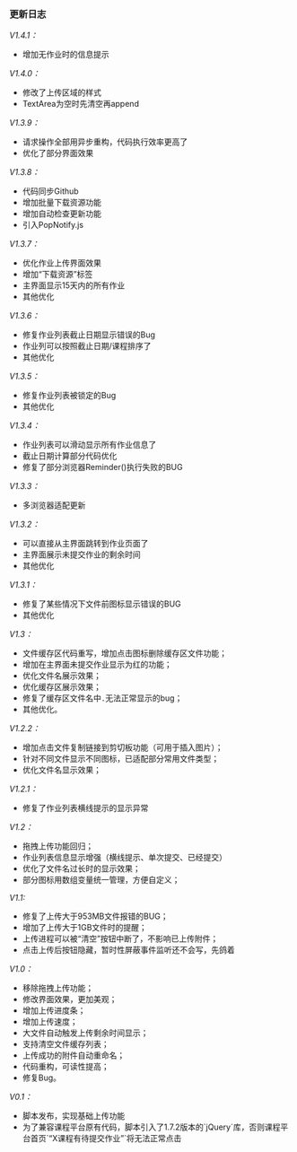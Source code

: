 ### 更新日志

<p><em>V1.4.1：</em></p>
<ul>
<li>增加无作业时的信息提示</li>
</ul>
<p><em>V1.4.0：</em></p>
<ul>
<li>修改了上传区域的样式</li>
<li>TextArea为空时先清空再append</li>
</ul>
<p><em>V1.3.9：</em></p>
<ul>
<li>请求操作全部用异步重构，代码执行效率更高了</li>
<li>优化了部分界面效果</li>
</ul>
<p><em>V1.3.8：</em></p>
<ul>
<li>代码同步Github</li>
<li>增加批量下载资源功能</li>
<li>增加自动检查更新功能</li>
<li>引入PopNotify.js</li>
</ul>
<p><em>V1.3.7：</em></p>
<ul>
<li>优化作业上传界面效果</li>
<li>增加“下载资源”标签</li>
<li>主界面显示15天内的所有作业</li>
<li>其他优化</li>
</ul>
<p><em>V1.3.6：</em></p>
<ul>
<li>修复作业列表截止日期显示错误的Bug</li>
<li>作业列可以按照截止日期/课程排序了</li>
<li>其他优化</li>
</ul>
<p><em>V1.3.5：</em></p>
<ul>
<li>修复作业列表被锁定的Bug</li>
<li>其他优化</li>
</ul>
<p><em>V1.3.4：</em></p>
<ul>
<li>作业列表可以滑动显示所有作业信息了</li>
<li>截止日期计算部分代码优化</li>
<li>修复了部分浏览器Reminder()执行失败的BUG</li>
</ul>
<p><em>V1.3.3：</em></p>
<ul>
<li>多浏览器适配更新</li>
</ul>
<p><em>V1.3.2：</em></p>
<ul>
<li>可以直接从主界面跳转到作业页面了</li>
<li>主界面展示未提交作业的剩余时间</li>
<li>其他优化</li>
</ul>
<p><em>V1.3.1：</em></p>
<ul>
<li>修复了某些情况下文件前图标显示错误的BUG</li>
<li>其他优化</li>
</ul>
<p><em>V1.3：</em></p>
<ul>
<li>文件缓存区代码重写，增加点击图标删除缓存区文件功能；</li>
<li>增加在主界面未提交作业显示为红的功能；</li>
<li>优化文件名展示效果；</li>
<li>优化缓存区展示效果；</li>
<li>修复了缓存区文件名中<code>.</code>无法正常显示的bug；</li>
<li>其他优化。</li>
</ul>
<p><em>V1.2.2：</em></p>
<ul>
<li>增加点击文件复制链接到剪切板功能（可用于插入图片）；</li>
<li>针对不同文件显示不同图标，已适配部分常用文件类型；</li>
<li>优化文件名显示效果；</li>
</ul>
<p><em>V1.2.1：</em></p>
<ul>
<li>修复了作业列表横线提示的显示异常</li>
</ul>
<p><em>V1.2：</em></p>
<ul>
<li>拖拽上传功能回归；</li>
<li>作业列表信息显示增强（横线提示、单次提交、已经提交）</li>
<li>优化了文件名过长时的显示效果；</li>
<li>部分图标用数组变量统一管理，方便自定义；</li>
</ul>
<p><em>V1.1:</em></p>
<ul>
<li>修复了上传大于953MB文件报错的BUG；</li>
<li>增加了上传大于1GB文件时的提醒；</li>
<li>上传进程可以被“清空”按钮中断了，不影响已上传附件；</li>
<li>点击上传后按钮隐藏，暂时性屏蔽事件监听还不会写，先鸽着</li>
</ul>
<p><em>V1.0：</em></p>
<ul>
<li>移除拖拽上传功能；</li>
<li>修改界面效果，更加美观；</li>
<li>增加上传进度条；</li>
<li>增加上传速度；</li>
<li>大文件自动触发上传剩余时间显示；</li>
<li>支持清空文件缓存列表；</li>
<li>上传成功的附件自动重命名；</li>
<li>代码重构，可读性提高；</li>
<li>修复Bug。</li>
</ul>
<p><em>V0.1：</em></p>
<ul>
<li>脚本发布，实现基础上传功能</li>
<li>为了兼容课程平台原有代码，脚本引入了1.7.2版本的`jQuery`库，否则课程平台首页`“X课程有待提交作业”`将无法正常点击</li>
</ul>



